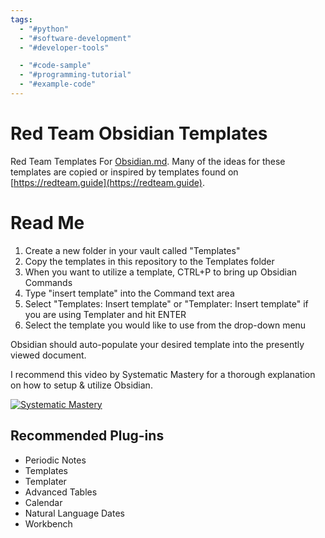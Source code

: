 ```yaml
---
tags:
  - "#python"
  - "#software-development"
  - "#developer-tools"

  - "#code-sample"
  - "#programming-tutorial"
  - "#example-code"
---
```

# Red Team Obsidian Templates

Red Team Templates For [Obsidian.md](https://obsidian.md). Many of the ideas for these templates are copied or inspired by templates found on [https://redteam.guide](https://redteam.guide). 

# Read Me

1. Create a new folder in your vault called "Templates"
2. Copy the templates in this repository to the Templates folder
3. When you want to utilize a template, CTRL+P to bring up Obsidian Commands
4. Type "insert template" into the Command text area
5. Select "Templates: Insert template" or "Templater: Insert template" if you are using Templater and hit ENTER
6. Select the template you would like to use from the drop-down menu

Obsidian should auto-populate your desired template into the presently viewed document. 

I recommend this video by Systematic Mastery for a thorough explanation on how to setup & utilize Obsidian. 

[![Systematic Mastery](https://i.ytimg.com/vi/t3Qr_rFfPc8/hqdefault.jpg)](https://www.youtube.com/watch?v=t3Qr_rFfPc8) 

## Recommended Plug-ins

- Periodic Notes
- Templates
- Templater
- Advanced Tables
- Calendar
- Natural Language Dates
- Workbench
